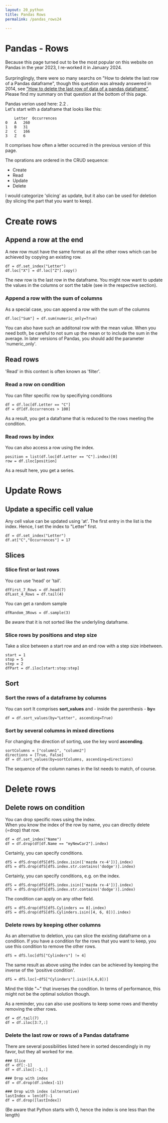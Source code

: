 ```yaml
---
layout: 20_python
title: Pandas Rows
permalink: /pandas_rows24

---
```


# Pandas - Rows

Because this page turned out to be the most popular on this website on Pandas in the year 2023, I re-worked it in January 2024.
<br><br>
Surpringlingly, there were so many searchs on "How to delete the last row of a Pandas dataframe", though this question was already answered in 2014, see ["How to delete the last row of data of a pandas dataframe"](https://stackoverflow.com/questions/26921651/how-to-delete-the-last-row-of-data-of-a-pandas-dataframe). Please find my summary on that question at the bottom of this page. 

Pandas verion used here: 2.2 .
<br>
Let's start with a dataframe that looks like this:

>
        Letter  Occurrences 
    0   A   260
    1   B   31
    2   C   166
    3   Z   6

It comprises how often a letter occurred in the previous version of this page.

The oprations are ordered in the CRUD sequence:
- Create
- Read
- Update
- Delete

I would categorize 'slicing' as update, but it also can be used for deletion (by slicing the part that you want to keep).

# Create rows

## Append a row at the end

A new row must have the same format as all the other rows which can be achieved by copying an existing row.

>
    df = df.set_index("Letter")
    df.loc["X"] = df.loc["Z"].copy()

The new row is the last row in the dataframe. You might now want to update the values in the columns or sort the table (see in the respective section).


### Append a row with the sum of columns

As a special case, you can append a row with the sum of the columns
>
    df.loc["Sum"] = df.sum(numeric_only=True)

You can also have such an additonal row with the mean value. When you need both, be careful to not sum up the mean or to include the sum in the average.
In later versions of Pandas, you should add the parameter 'numeric_only'.


## Read rows

'Read' in this context is often known as 'filter'.

### Read a row on condition

You can filter specific row by specifiying conditions

>
    df = df.loc[df.Letter == "C"]
    df = df[df.Occurrences > 100]

As a result, you get a dataframe that is reduced to the rows meeting the condition.

### Read rows by index

You can also access a row using the index. 
>
    position = list(df.loc[df.Letter == "C"].index)[0]
    row = df.iloc[position] 

As a result here, you get a series.


# Update Rows

## Update a specific cell value

Any cell value can be updated using 'at'. The first entry in the list is the index. Hence, I set the index to "Letter" first.
>
    df = df.set_index("Letter")
    df.at["C","Occurrences"] = 17


## Slices

### Slice first or last rows

You can use 'head' or 'tail'. 

>
    dfFirst_7_Rows = df.head(7)
    dfLast_4_Rows = df.tail(4)

You can get a random sample
>    
    dfRandom_3Rows = df.sample(3)

Be aware that it is not sorted like the underlyling dataframe.


### Slice rows by positions and step size

Take a slice between a start row and an end row with a step size inbetween.

>
    start = 1
    stop = 5
    step = 2
    dfPart = df.iloc[start:stop:step]    


## Sort

### Sort the rows of a dataframe by columns

You can sort It comprises **sort_values** and - inside the parenthesis - **by=**

> 
    df = df.sort_values(by="Letter", ascending=True)

    

### Sort by several columns in mixed directions

For changing the direction of sorting, use the key word **ascending**.

>
    sortColumns = ["column1", "column2"]
    directions = [True, False]
    df = df.sort_values(by=sortColumns, ascending=directions)    

The sequence of the column names in the list needs to match, of course.


# Delete rows

## Delete rows on condition

You can drop specific rows using the index. <br>
When you know the index of the row by name, you can directly delete (=drop) that row.

>
    df = df.set_index("Name")
    df = df.drop(df[df.Name == "myNewCar2"].index)

Certainly, you can specify conditions.
>    
    dfS = dfS.drop(dfS[dfS.index.isin(['mazda rx-4'])].index)
    dfS = dfS.drop(dfS[dfS.index.str.contains('dodge')].index)    

Certainly, you can specify conditions, e.g. on the index.
>    
    dfS = dfS.drop(dfS[dfS.index.isin(['mazda rx-4'])].index)
    dfS = dfS.drop(dfS[dfS.index.str.contains('dodge')].index)    

The condition can apply on any other field.
>
    dfS = dfS.drop(dfS[dfS.Cylinders == 8].index)
    dfS = dfS.drop(dfS[dfS.Cylinders.isin([4, 6, 8])].index)


### Delete rows by keeping other columns

As an alternative to deletion, you can slice the existing dataframe on a condition. 
If you have a condition for the rows that you want to keep, you use this condition to remove the other rows.

>
    dfS = dfS.loc[dfS["Cylinders"] != 4]

The same result as above using the index can be achieved by keeping the inverse of the 'positive condition'.
>
    dfS = dfS.loc[~dfS["Cylinders"].isin([4,6,8])]

Mind the tilde "~" that inverses the condition. In terms of performance, this might not be the optimal solution though.

As a reminder, you can also use positions to keep some rows and thereby removing the other rows.
>    
    df = df.tail(7)
    df = df.iloc[3:7,:]


### Delete the last row or rows of a Pandas dataframe

There are several possibilities listed here in sorted descendingly in my favor, but they all worked for me.

>
    ### Slice
    df = df[:-1]
    df = df.iloc[:-1,:]

>
    ### Drop with index
    df = df.drop(df.index[-1])

>
    ### Drop with index (alternative)
    lastIndex = len(df)-1
    df = df.drop([lastIndex])

(Be aware that Python starts with 0, hence the index is one less than the length)





